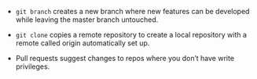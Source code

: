 - `git branch` creates a new branch where new features can be developed while leaving the master branch untouched.

- `git clone` copies a remote repository to create a local repository with a remote called origin automatically set up.
- Pull requests suggest changes to repos where you don’t have write privileges.
